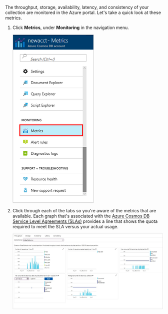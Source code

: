 The throughput, storage, availability, latency, and consistency of your collection are monitored in the Azure portal. Let's take a quick look at these metrics. 

1. Click **Metrics**, under **Monitoring** in the navigation menu.

   ![Metrics in the Azure portal](./media/cosmos-db-tutorial-review-slas/metrics.png)

2. Click through each of the tabs so you're aware of the metrics that are available. Each graph that's associated with the [Azure Cosmos DB Service Level Agreements (SLAs)](https://azure.microsoft.com/support/legal/sla/cosmos-db/) provides a line that shows the quota required to meet the SLA versus your actual usage. 

   ![Azure Cosmos DB metrics suite](./media/cosmos-db-tutorial-review-slas/metrics-suite.png)